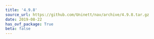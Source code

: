 ```yaml
---
title: '4.9.8'
source_url: https://github.com/Uninett/nav/archive/4.9.8.tar.gz
date: 2019-08-22
has_ovf_package: True
beta: false
---
```

